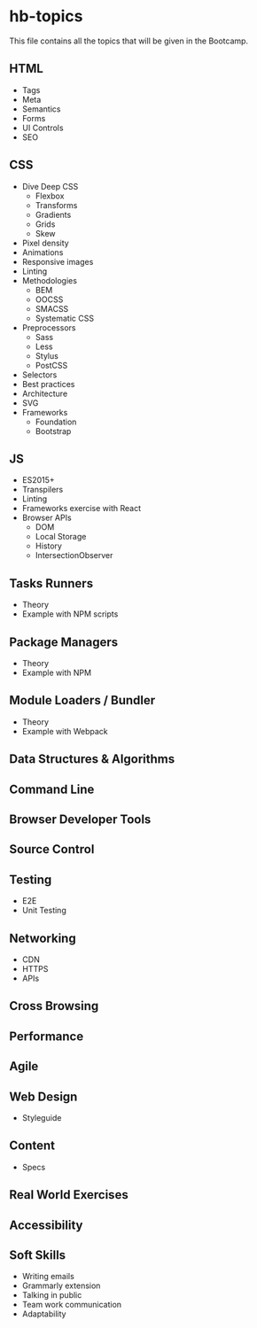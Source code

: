 # hb-topics
This file contains all the topics that will be given in the Bootcamp.

## HTML
- Tags
- Meta
- Semantics
- Forms
- UI Controls
- SEO
## CSS
- Dive Deep CSS
  - Flexbox
  - Transforms
  - Gradients
  - Grids
  - Skew
- Pixel density
- Animations
- Responsive images
- Linting
- Methodologies
  - BEM
  - OOCSS
  - SMACSS
  - Systematic CSS
- Preprocessors
  - Sass
  - Less
  - Stylus
  - PostCSS
- Selectors
- Best practices
- Architecture
- SVG
- Frameworks
  - Foundation
  - Bootstrap
## JS
- ES2015+
- Transpilers
- Linting
- Frameworks exercise with React
- Browser APIs
  - DOM
  - Local Storage
  - History
  - IntersectionObserver
## Tasks Runners
- Theory
- Example with NPM scripts
## Package Managers
- Theory
- Example with NPM
## Module Loaders / Bundler
- Theory
- Example with Webpack
## Data Structures & Algorithms
## Command Line
## Browser Developer Tools
## Source Control
## Testing
- E2E
- Unit Testing
## Networking
- CDN
- HTTPS
- APIs
## Cross Browsing
## Performance
## Agile
## Web Design
- Styleguide
## Content
- Specs
## Real World Exercises
## Accessibility
## Soft Skills
- Writing emails
- Grammarly extension
- Talking in public
- Team work communication
- Adaptability

